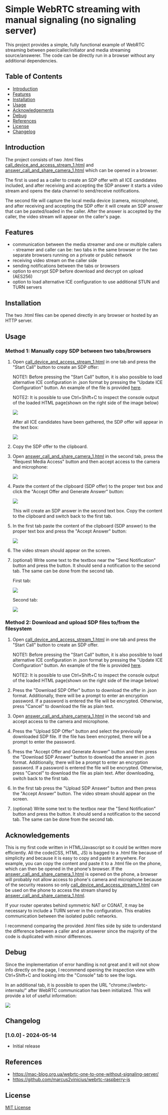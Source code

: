 # Simple WebRTC streaming with manual signaling (no signaling server)

This project provides a simple, fully functional example of WebRTC streaming between peer/caller/initiator and media streaming source/answerer. The code can be directly run in a browser without any additional dependencies.

## Table of Contents

- [Introduction](#introduction)
- [Features](#features)
- [Installation](#installation)
- [Usage](#usage)
- [Acknowledgements](#acknowledgements)
- [Debug](#debug)
- [References](#references)
- [License](#license)
- [Changelog](#changelog)

## Introduction

The project consists of two .html files [call_device_and_access_stream_1.html](call_device_and_access_stream_1.html) and [answer_call_and_share_camera_1.html](answer_call_and_share_camera_1.html) which can be opened in a browser.

The first is used as a caller to create an SDP offer with all ICE candidates included, and after receiving and accepting the SDP answer it starts a video stream and opens the data channel to send/receive notifications.

The second file will capture the local media device (camera, microphone), and after receiving and accepting the SDP offer it will create an SDP answer that can be pasted/loaded in the caller. After the answer is accepted by the caller,
the video stream will appear on the caller's page.

## Features

- communication between the media streamer and one or multiple callers - streamer and caller can be: two tabs in the same browser or the two separate browsers running on a private or public network
- receiving video stream on the caller side
- sending notifications between the tabs or browsers
- option to encrypt SDP before download and decrypt on upload (AES256)
- option to load alternative ICE configuration to use additional STUN and TURN servers

## Installation

The two .html files can be opened directly in any browser or hosted by an HTTP server.

## Usage

### Method 1: Manually copy SDP between two tabs/browsers

1. Open [call_device_and_access_stream_1.html](call_device_and_access_stream_1.html) in one tab and press the "Start Call" button to create an SDP offer:

    NOTE1: Before pressing the "Start Call" button, it is also possible to load alternative ICE configuration in .json format by pressing the "Update ICE Configuration" button. An example of the file is provided [here](ICE_config_example.json).

    NOTE2: It is possible to use Ctrl+Shift+C to inspect the console output of the loaded HTML page(shown on the right side of the image below)
   
    ![](assets/img1.png)

    After all ICE candidates have been gathered, the SDP offer will appear in the text box:
   
    ![](assets/img2.png)

2. Copy the SDP offer to the clipboard.

3. Open [answer_call_and_share_camera_1.html](answer_call_and_share_camera_1.html) in the second tab, press the "Request Media Access" button and then accept access to the camera and microphone:

    ![](assets/img3.png)

4. Paste the content of the clipboard (SDP offer) to the proper text box and click the "Accept Offer and Generate Answer" button:

    ![](assets/img4.png)

    This will create an SDP answer in the second text box. Copy the content to the clipboard and switch back to the first tab.

5. In the first tab paste the content of the clipboard (SDP answer) to the proper text box and press the "Accept Answer" button:

    ![](assets/img5.png)

6. The video stream should appear on the screen.

7. (optional) Write some text to the textbox near the "Send Notification" button and press the button. It should send a notification to the second tab. The same can be done from the second tab.

    First tab:
    
    ![](assets/img7.png)

    Second tab:

    ![](assets/img8.png)

### Method 2: Download and upload SDP files to/from the filesystem

1. Open [call_device_and_access_stream_1.html](call_device_and_access_stream_1.html) in one tab and press the "Start Call" button to create an SDP offer.

    NOTE1: Before pressing the "Start Call" button, it is also possible to load alternative ICE configuration in .json format by pressing the "Update ICE Configuration" button. An example of the file is provided [here](ICE_config_example.json).

    NOTE2: It is possible to use Ctrl+Shift+C to inspect the console output of the loaded HTML page(shown on the right side of the image below)

3. Press the "Download SDP Offer" button to download the offer in .json format. Additionally, there will be a prompt to enter an encryption password. If a password is entered the file will be encrypted. Otherwise, press "Cancel" to download the file as plain text.

4. Open [answer_call_and_share_camera_1.html](answer_call_and_share_camera_1.html) in the second tab and accept access to the camera and microphone.

5. Press the "Upload SDP Offer" button and select the previously downloaded SDP file. If the file has been encrypted, there will be a prompt to enter the password.

6. Press the "Accept Offer and Generate Answer" button and then press the "Download SDP Answer" button to download the answer in .json format. Additionally, there will be a prompt to enter an encryption password. If a password is entered the file will be encrypted. Otherwise, press "Cancel" to download the file as plain text. After downloading, switch back to the first tab.

7. In the first tab press the "Upload SDP Answer" button and then press the "Accept Answer" button. The video stream should appear on the screen.

8. (optional) Write some text to the textbox near the "Send Notification" button and press the button. It should send a notification to the second tab. The same can be done from the second tab.

## Acknowledgements

This is my first code written in HTML/Javascript so it could be written more efficiently. All the code(CSS, HTML, JS) is bagged to a .html file because of simplicity and because it is easy to copy and paste it anywhere. For example, you can copy the content and paste it to a .html file on the phone, which can then be opened in the phone's browser. If the [answer_call_and_share_camera_1.html](answer_call_and_share_camera_1.html) is opened on the phone, a browser will probably not allow access to phone's camera and microphone because of the security reasons so only [call_device_and_access_stream_1.html](call_device_and_access_stream_1.html) can be used on the phone to access the stream shared by [answer_call_and_share_camera_1.html](answer_call_and_share_camera_1.html).

If your router operates behind symmetric NAT or CGNAT, it may be necessary to include a TURN server in the configuration. This enables communication between the isolated public networks.

I recommend comparing the provided .html files side by side to understand the difference between a caller and an answerer since the majority of the code is duplicated with minor differences.

## Debug

Since the implementation of error handling is not great and it will not show info directly on the page, I recommend opening the inspection view with Ctrl+Shift+C and looking into the "Console" tab to see the logs.

In an additional tab, it is possible to open the URL "chrome://webrtc-internals/" after WebRTC communication has been initialized. This will provide a lot of useful information:

![](assets/img9.png)

## Changelog

### [1.0.0] - 2024-05-14

- Initial release

## References
- https://mac-blog.org.ua/webrtc-one-to-one-without-signaling-server/
- https://github.com/marcus2vinicius/webrtc-raspberry-js


## License

[MIT License](LICENSE)

